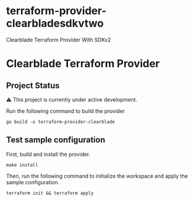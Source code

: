 # terraform-provider-clearbladesdkvtwo

Clearblade Terraform Provider With SDKv2

# Clearblade Terraform Provider

## Project Status

:warning: This project is currently under active development.

Run the following command to build the provider

```shell
go build -o terraform-provider-clearblade
```

## Test sample configuration

First, build and install the provider.

```shell
make install
```

Then, run the following command to initialize the workspace and apply the sample configuration.

```shell
terraform init && terraform apply
```
